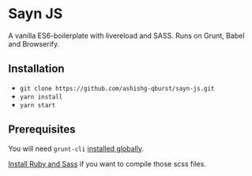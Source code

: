 # Sayn JS

A vanilla ES6-boilerplate with livereload and SASS.
Runs on Grunt, Babel and Browserify.

## Installation

* `git clone https://github.com/ashishg-qburst/sayn-js.git`
* `yarn install`
* `yarn start`

## Prerequisites

You will need `grunt-cli` [installed globally](https://gruntjs.com/getting-started#installing-the-cli).

[Install Ruby and Sass](https://github.com/gruntjs/grunt-contrib-sass#sass-task) if you want to compile those scss files.


